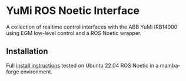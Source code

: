 # YuMi ROS Noetic Interface

A collection of realtime control interfaces with the ABB YuMi IRB14000 using EGM low-level control and a ROS Noetic wrapper.

## Installation
Full [install instructions](INSTALL.md) tested on Ubuntu 22.04 ROS Noetic in a mamba-forge environment.

